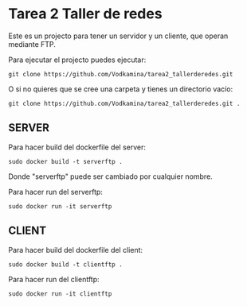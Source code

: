 # Tarea 2 Taller de redes

Este es un projecto para tener un servidor y un cliente, que operan mediante FTP.

Para ejecutar el projecto puedes ejecutar:

`git clone https://github.com/Vodkamina/tarea2_tallerderedes.git`

O si no quieres que se cree una carpeta y tienes un directorio vacío:

`git clone https://github.com/Vodkamina/tarea2_tallerderedes.git .`

## SERVER

Para hacer build del dockerfile del server:

`sudo docker build -t serverftp .`

Donde "serverftp" puede ser cambiado por cualquier nombre.

Para hacer run del serverftp:

`sudo docker run -it serverftp`

## CLIENT

Para hacer build del dockerfile del client:

`sudo docker build -t clientftp .`

Para hacer run del clientftp:

`sudo docker run -it clientftp`

